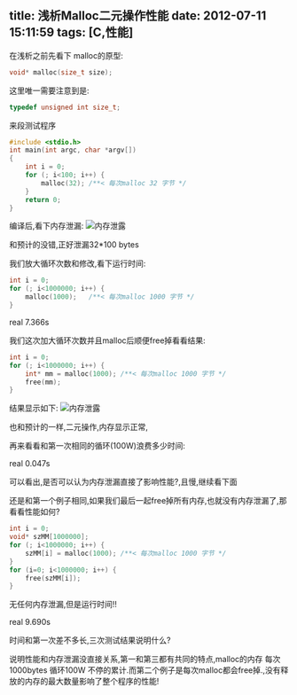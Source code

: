title: 浅析Malloc二元操作性能
date: 2012-07-11 15:11:59
tags: [C,性能]
---

在浅析之前先看下 malloc的原型:
```C
void* malloc(size_t size);
```
这里唯一需要注意到是:

```C
typedef unsigned int size_t;
```
来段测试程序
```C
#include <stdio.h>
int main(int argc, char *argv[])
{
	int i = 0;
	for (; i<100; i++) {
		malloc(32);	/**< 每次malloc 32 字节 */
	}
	return 0;
}
```
编译后,看下内存泄漏:
![内存泄露](http://ww2.sinaimg.cn/large/744e593bgw1emn9ltrbdgj20e103dq3a.jpg)

和预计的没错,正好泄漏32*100 bytes

我们放大循环次数和修改,看下运行时间:
```C
int i = 0;
for (; i<1000000; i++) {
    malloc(1000);	/**< 每次malloc 1000 字节 */
}
```
real  7.366s

我们这次加大循环次数并且malloc后顺便free掉看看结果:
```C
int i = 0;
for (; i<1000000; i++) {
	int* mm = malloc(1000);	/**< 每次malloc 1000 字节 */
	free(mm);
}
```
结果显示如下:
![内存泄露](http://ww4.sinaimg.cn/large/744e593bgw1emn9noz3fej20i802gaa6.jpg)

也和预计的一样,二元操作,内存显示正常,

再来看看和第一次相同的循环(100W)浪费多少时间:

real 0.047s

可以看出,是否可以认为内存泄漏直接了影响性能?,且慢,继续看下面

还是和第一个例子相同,如果我们最后一起free掉所有内存,也就没有内存泄漏了,那看看性能如何?
<!--more-->

```C
int i = 0;
void* szMM[1000000];
for (; i<1000000; i++) {
	szMM[i] = malloc(1000);	/**< 每次malloc 1000 字节 */
}
for (i=0; i<1000000; i++) {
	free(szMM[i]);
}
```
无任何内存泄漏,但是运行时间!!

real 9.690s

时间和第一次差不多长,三次测试结果说明什么?

说明性能和内存泄漏没直接关系,第一和第三都有共同的特点,malloc的内存 每次1000bytes 循环100W 不停的累计.而第二个例子是每次malloc都会free掉.,没有释放的内存的最大数量影响了整个程序的性能!

